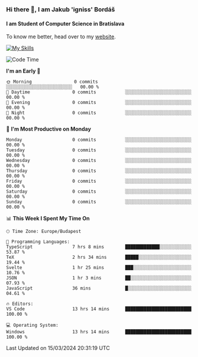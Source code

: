 ### Hi there 👋, I am Jakub 'igniss' Bordáš

#### I am Student of Computer Science in Bratislava
To know me better, head over to my [website](https://bordas.sk).

[![My Skills](https://skillicons.dev/icons?i=js,html,css,figma,svelte,java,kotlin,python,postgresql,typescript,nest,nodejs)](https://bordas.sk)


<!--START_SECTION:waka-->
![Code Time](http://img.shields.io/badge/Code%20Time-1%2C432%20hrs%2030%20mins-blue)

**I'm an Early 🐤** 

```text
🌞 Morning                0 commits           ░░░░░░░░░░░░░░░░░░░░░░░░░   00.00 % 
🌆 Daytime                0 commits           ░░░░░░░░░░░░░░░░░░░░░░░░░   00.00 % 
🌃 Evening                0 commits           ░░░░░░░░░░░░░░░░░░░░░░░░░   00.00 % 
🌙 Night                  0 commits           ░░░░░░░░░░░░░░░░░░░░░░░░░   00.00 % 
```
📅 **I'm Most Productive on Monday** 

```text
Monday                   0 commits           ░░░░░░░░░░░░░░░░░░░░░░░░░   00.00 % 
Tuesday                  0 commits           ░░░░░░░░░░░░░░░░░░░░░░░░░   00.00 % 
Wednesday                0 commits           ░░░░░░░░░░░░░░░░░░░░░░░░░   00.00 % 
Thursday                 0 commits           ░░░░░░░░░░░░░░░░░░░░░░░░░   00.00 % 
Friday                   0 commits           ░░░░░░░░░░░░░░░░░░░░░░░░░   00.00 % 
Saturday                 0 commits           ░░░░░░░░░░░░░░░░░░░░░░░░░   00.00 % 
Sunday                   0 commits           ░░░░░░░░░░░░░░░░░░░░░░░░░   00.00 % 
```


📊 **This Week I Spent My Time On** 

```text
🕑︎ Time Zone: Europe/Budapest

💬 Programming Languages: 
TypeScript               7 hrs 8 mins        █████████████░░░░░░░░░░░░   53.87 % 
TeX                      2 hrs 34 mins       █████░░░░░░░░░░░░░░░░░░░░   19.44 % 
Svelte                   1 hr 25 mins        ███░░░░░░░░░░░░░░░░░░░░░░   10.76 % 
JSON                     1 hr 3 mins         ██░░░░░░░░░░░░░░░░░░░░░░░   07.93 % 
JavaScript               36 mins             █░░░░░░░░░░░░░░░░░░░░░░░░   04.61 % 

🔥 Editors: 
VS Code                  13 hrs 14 mins      █████████████████████████   100.00 % 

💻 Operating System: 
Windows                  13 hrs 14 mins      █████████████████████████   100.00 % 
```


 Last Updated on 15/03/2024 20:31:19 UTC
<!--END_SECTION:waka-->
